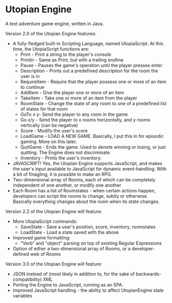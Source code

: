 Utopian Engine
=============
A text adventure game engine, written in Java.

Version 2.0 of the Utopian Engine features:

* A fully-fledged built-in Scripting Language, named UtopiaScript. At this time, the UtopiaScript functions are:
	* Print - Print a string to the player's console
	* Println - Same as Print, but with a trailing endline
	* Pause - Pauses the game's operation until the player presses enter
	* Description - Prints out a predefined description for the room the user is in
	* RequireItem - Require that the player possess one or more of an item to continue
	* AddItem - Give the player one or more of an item
	* TakeItem - Take one or more of an item from the player
	* RoomState - Change the state of any room to one of a predefined list of states for that room
	* GoTo x y- Send the player to any room in the game
	* Go x/y - Send the player to x rooms horizontally, and y rooms vertically (can be negative)
	* Score - Modify the user's score
	* LoadGame - LOAD A NEW GAME. Basically, I put this in for episodic gaming. More on this later.
	* QuitGame - Ends the game. Used to denote winning or losing, or just quitting. The Engine does not discriminate.
	* Inventory - Prints the user's inventory.
* JAVASCRIPT! Yes, the Utopian Engine supports JavaScript, and makes the user's input available to JavaScript for dynamic event-handling. With a bit of finagling, it is possible to make an RPG.
* Two-dimensional array of Rooms, each of which can be completely independent of one another, or modify one another
* Each Room has a list of Roomstates - when certain actions happen, developers can script the rooms to change, subtly or otherwise. Basically everything changes about the room when its state changes.

Version 2.2 of the Utopian Engine will feature:

* More UtopiaScript commands:
	* SaveState - Save a user's position, score, inventory, roomstates
	* LoadState - Load a state saved with the above
* Improved game formatting:
	* "Verb" and "object" parsing on top of existing Regular Expressions
* Option of either a two-dimensional array of Rooms, or a developer-defined web of Rooms

Version 3.0 of the Utopian Engine will feature:

* JSON instead of (most likely in addition to, for the sake of backwards-compatibility) XML
* Porting the Engine to JavaScript, running as an SPA.
* Improved JavaScript handling - the ability to affect UtopianEngine state variables